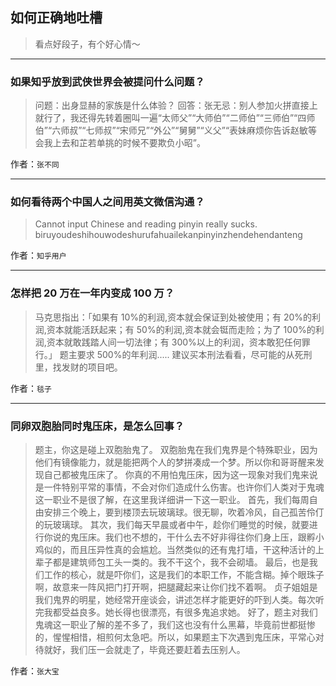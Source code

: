 ## 如何正确地吐槽

> 看点好段子，有个好心情～


 
---

### 如果知乎放到武侠世界会被提问什么问题？

> 问题：出身显赫的家族是什么体验？
> 回答：张无忌：别人参加火拼直接上就行了，我还得先转着圈叫一遍“太师父”“大师伯”“二师伯”“三师伯”“四师伯”“六师叔”“七师叔”“宋师兄”“外公”“舅舅”“义父”“表妹麻烦你告诉赵敏等会我上去和芷若单挑的时候不要欺负小昭”。


作者：`张不同`

---

### 如何看待两个中国人之间用英文微信沟通？

> Cannot input Chinese and reading pinyin really sucks.
> biruyoudeshihouwodeshurufahuailekanpinyinzhendehendanteng


作者：`知乎用户`

---

### 怎样把 20 万在一年内变成 100 万？

> 马克思指出：「如果有 10%的利润,资本就会保证到处被使用；有 20%的利润,资本就能活跃起来；有 50%的利润,资本就会铤而走险；为了 100%的利润,资本就敢践踏人间一切法律；有 300%以上的利润，资本敢犯任何罪行。」
> 题主要求 500%的年利润.....
> 建议买本刑法看看，尽可能的从死刑里，找发财的项目吧。


作者：`毯子`

---

### 同卵双胞胎同时鬼压床，是怎么回事？

> 题主，你这是碰上双胞胎鬼了。
> 双胞胎鬼在我们鬼界是个特殊职业，因为他们有镜像能力，就是能把两个人的梦拼凑成一个梦。所以你和哥哥醒来发现自己都被鬼压床了。
> 你真的不用怕鬼压床，因为这一现象对我们鬼来说是一件特别平常的事情，不会对你们造成什么伤害。也许你们人类对于鬼魂这一职业不是很了解，在这里我详细讲一下这一职业。
> 首先，我们每周自由安排三个晚上，要到楼顶去玩玻璃球。很无聊，吹着冷风，自己孤苦伶仃的玩玻璃球。
> 其次，我们每天早晨或者中午，趁你们睡觉的时候，就要进行你说的鬼压床。我们也不想的，干什么去不好非得往你们身上压，跟孵小鸡似的，而且压异性真的会尴尬。当然类似的还有鬼打墙，干这种活计的上辈子都是建筑师包工头一类的。我不干这个，我不会砌墙。
> 最后，也是我们工作的核心，就是吓你们，这是我们的本职工作，不能含糊。掉个眼珠子啊，故意来一阵风把门打开啊，把腿藏起来让你们找不着啊。
> 贞子姐姐是我们鬼界的明星，她经常开座谈会，讲述怎样才能更好的吓到人类。每次听完我都受益良多。她长得也很漂亮，有很多鬼追求她。
> 好了，题主对我们鬼魂这一职业了解的差不多了，我们这也没有什么黑幕，毕竟前世都挺惨的，惺惺相惜，相煎何太急吧。所以，如果题主下次遇到鬼压床，平常心对待就好，我们压一会就走了，毕竟还要赶着去压别人。


作者：`张大宝`